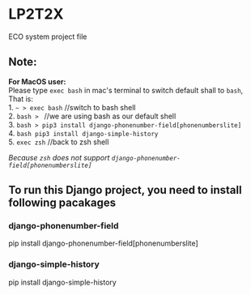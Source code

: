 # LP2T2X
ECO system project file


## Note:
**For MacOS user:**  
Please type `exec bash` in mac's terminal to switch default shall to `bash`,  
That is:   
         1. `~ > exec bash`  //switch to bash shell  
         2. `bash > `  //we are using bash as our default shell   
         3. `bash > pip3 install django-phonenumber-field[phonenumberslite]`   
         4. `bash pip3 install django-simple-history`  
         5. `exec zsh` //back to zsh shell  

*Because `zsh` does not support  `django-phonenumber-field[phonenumberslite]`*


## To run this Django project, you need to install following pacakages

### django-phonenumber-field
pip install django-phonenumber-field[phonenumberslite]

### django-simple-history
pip install django-simple-history
